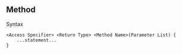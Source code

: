 ## Method

Syntax
```
<Access Specifier> <Return Type> <Method Name>(Parameter List) {
    ...statement...
}
```

